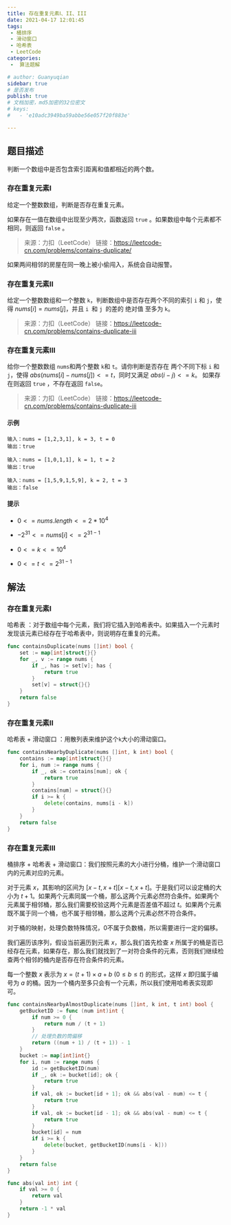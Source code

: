 ```yaml
---
title: 存在重复元素Ⅰ、II、III
date: 2021-04-17 12:01:45
tags:
 - 桶排序
 - 滑动窗口
 - 哈希表
 - LeetCode
categories:
 -  算法题解

# author: Guanyuqian
sidebar: true
# 是否发布
publish: true
# 文档加密，md5加密的32位密文
# keys:
# 	- 'e10adc3949ba59abbe56e057f20f883e'

---
```


## 题目描述

判断一个数组中是否包含索引距离和值都相近的两个数。





 <!-- more -->



### 存在重复元素Ⅰ

给定一个整数数组，判断是否存在重复元素。

如果存在一值在数组中出现至少两次，函数返回 `true` 。如果数组中每个元素都不相同，则返回 `false` 。

> 来源：力扣（LeetCode）
> 链接：https://leetcode-cn.com/problems/contains-duplicate/

如果两间相邻的房屋在同一晚上被小偷闯入，系统会自动报警。

### 存在重复元素Ⅱ

给定一个整数数组和一个整数 `k`，判断数组中是否存在两个不同的索引 `i` 和 `j`，使得 $nums [i] = nums [j]$，并且 `i `和 `j `的差的 绝对值 至多为 `k`。

> 来源：力扣（LeetCode）
> 链接：https://leetcode-cn.com/problems/contains-duplicate-iii

### 存在重复元素Ⅲ

给你一个整数数组 `nums`和两个整数 `k`和 `t`。请你判断是否存在 两个不同下标 `i` 和 `j`，使得 $abs(nums[i] - nums[j]) <= t$，同时又满足 $abs(i - j) <= k$。 如果存在则返回 `true` ，不存在返回 `false`。

> 来源：力扣（LeetCode）
> 链接：https://leetcode-cn.com/problems/contains-duplicate-iii


#### 示例

```
输入：nums = [1,2,3,1], k = 3, t = 0
输出：true

输入：nums = [1,0,1,1], k = 1, t = 2
输出：true

输入：nums = [1,5,9,1,5,9], k = 2, t = 3
输出：false
```

#### 提示

- $0 <= nums.length <= 2 * 10^4$

- $-2^{31}<= nums[i] <= 2^{31 - 1}$

- $0 <= k <= 10^4$

- $0 <= t <= 2^{31 - 1}$

  

## 解法

### 存在重复元素Ⅰ

哈希表 ：对于数组中每个元素，我们将它插入到哈希表中。如果插入一个元素时发现该元素已经存在于哈希表中，则说明存在重复的元素。

```go
func containsDuplicate(nums []int) bool {
    set := map[int]struct{}{}
    for _, v := range nums {
        if _, has := set[v]; has {
            return true
        }
        set[v] = struct{}{}
    }
    return false
}
```



### 存在重复元素Ⅱ

哈希表 + 滑动窗口 ：用散列表来维护这个`k`大小的滑动窗口。

```go
func containsNearbyDuplicate(nums []int, k int) bool {
    contains := map[int]struct{}{}
    for i, num := range nums {
        if _, ok := contains[num]; ok {
            return true
        }
        contains[num] = struct{}{}
        if i >= k {
            delete(contains, nums[i - k])
        }
    }
    return false
}
```



### 存在重复元素Ⅲ 

桶排序 + 哈希表 + 滑动窗口：我们按照元素的大小进行分桶，维护一个滑动窗口内的元素对应的元素。

对于元素 $x$，其影响的区间为 $[x - t, x + t][x−t,x+t]$。于是我们可以设定桶的大小为 $t + 1$。如果两个元素同属一个桶，那么这两个元素必然符合条件。如果两个元素属于相邻桶，那么我们需要校验这两个元素是否差值不超过 $t$。如果两个元素既不属于同一个桶，也不属于相邻桶，那么这两个元素必然不符合条件。

对于桶的映射，处理负数特殊情况，0不属于负数桶，所以需要进行一定的偏移。

我们遍历该序列，假设当前遍历到元素 $x$，那么我们首先检查 $x$ 所属于的桶是否已经存在元素，如果存在，那么我们就找到了一对符合条件的元素，否则我们继续检查两个相邻的桶内是否存在符合条件的元素。

每一个整数 $x$ 表示为 $x = (t + 1) \times a + b  \ (0 \leq b \leq t)$ 的形式，这样 $x$ 即归属于编号为 $a$ 的桶。因为一个桶内至多只会有一个元素，所以我们使用哈希表实现即可。



```go
func containsNearbyAlmostDuplicate(nums []int, k int, t int) bool {
    getBucketID := func (num int)int {
        if num >= 0 {
            return num / (t + 1)
        } 
        // 处理负数的筒偏移
        return ((num + 1) / (t + 1)) - 1
    }
    bucket := map[int]int{}
    for i, num := range nums {
        id := getBucketID(num)
        if _, ok := bucket[id]; ok {
            return true
        }
        if val, ok := bucket[id + 1]; ok && abs(val - num) <= t {
            return true
        } 
        if val, ok := bucket[id - 1]; ok && abs(val - num) <= t {
            return true
        } 
        bucket[id] = num
        if i >= k {
            delete(bucket, getBucketID(nums[i - k]))
        }
    }
    return false
}

func abs(val int) int {
    if val >= 0 {
        return val
    }
    return -1 * val
}
```

